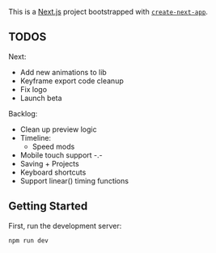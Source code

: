 This is a [Next.js](https://nextjs.org/) project bootstrapped with [`create-next-app`](https://github.com/vercel/next.js/tree/canary/packages/create-next-app).

## TODOS

Next:

* Add new animations to lib
* Keyframe export code cleanup
* Fix logo
* Launch beta

Backlog:

* Clean up preview logic
* Timeline:
  * Speed mods
* Mobile touch support -.-
* Saving + Projects
* Keyboard shortcuts
* Support linear() timing functions

## Getting Started

First, run the development server:

```bash
npm run dev
```
